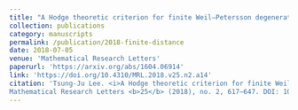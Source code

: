 ```yaml
---
title: "A Hodge theoretic criterion for finite Weil–Petersson degenerations over a higher dimensional base"
collection: publications
category: manuscripts
permalink: /publication/2018-finite-distance
date: 2018-07-05
venue: 'Mathematical Research Letters'
paperurl: 'https://arxiv.org/abs/1604.06914'
link: 'https://doi.org/10.4310/MRL.2018.v25.n2.a14'
citation: 'Tsung-Ju Lee. <i>A Hodge theoretic criterion for finite Weil–Petersson degenerations over a higher dimensional base</i>.
Mathematical Research Letters <b>25</b> (2018), no. 2, 617–647. DOI: 10.4310/MRL.2018.v25.n2.a14'
---
```

